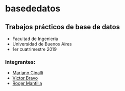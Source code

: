 # basededatos
## Trabajos prácticos de base de datos

- Facultad de Ingenieria
- Universidad de Buenos Aires
- 1er cuatrimestre 2019

### Integrantes:

- [Mariano Cinalli](https://github.com/MarianoCinalli)
- [Victor Bravo](https://github.com/victorbravoarroyo)
- [Roger Mantilla](https://github.com/rmantilla02)
